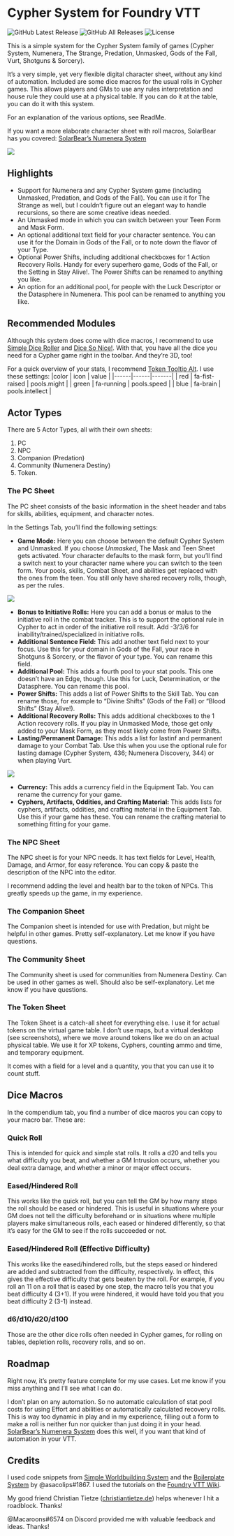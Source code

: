 # Cypher System for Foundry VTT

![GitHub Latest Release](https://img.shields.io/github/release/mrkwnzl/cyphersystem-foundryvtt?style=flat-square)
![GitHub All Releases](https://img.shields.io/github/downloads/mrkwnzl/cyphersystem-foundryvtt/total?style=flat-square)
![License](https://img.shields.io/github/license/mrkwnzl/cyphersystem-foundryvtt?style=flat-square)

This is a simple system for the Cypher System family of games (Cypher System, Numenera, The Strange, Predation, Unmasked, Gods of the Fall, Vurt, Shotguns & Sorcery).

It’s a very simple, yet very flexible digital character sheet, without any kind of automation. Included are some dice macros for the usual rolls in Cypher games. This allows players and GMs to use any rules interpretation and house rule they could use at a physical table. If you can do it at the table, you can do it with this system.

For an explanation of the various options, see ReadMe.

If you want a more elaborate character sheet with roll macros, SolarBear has you covered: [SolarBear’s Numenera System](https://foundryvtt.com/packages/numenera/)

![](https://raw.githubusercontent.com/mrkwnzl/cyphersystem-foundryvtt/master/screenshots/character_sheet_example_01.jpg)

## Highlights

- Support for Numenera and any Cypher System game (including Unmasked, Predation, and Gods of the Fall). You can use it for The Strange as well, but I couldn’t figure out an elegant way to handle recursions, so there are some creative ideas needed.
- An Unmasked mode in which you can switch between your Teen Form and Mask Form.
- An optional additional text field for your character sentence. You can use it for the Domain in Gods of the Fall, or to note down the flavor of your Type.
- Optional Power Shifts, including additional checkboxes for 1 Action Recovery Rolls. Handy for every superhero game, Gods of the Fall, or the Setting in Stay Alive!. The Power Shifts can be renamed to anything you like.
- An option for an additional pool, for people with the Luck Descriptor or the Datasphere in Numenera. This pool can be renamed to anything you like.

## Recommended Modules

Although this system does come with dice macros, I recommend to use [Simple Dice Roller](https://foundryvtt.com/packages/simple-dice-roller/) and [Dice So Nice!](https://foundryvtt.com/packages/dice-so-nice/). With that, you have all the dice you need for a Cypher game right in the toolbar. And they’re 3D, too!

For a quick overview of your stats, I recommend [Token Tooltip Alt](https://foundryvtt.com/packages/token-tooltip-alt/). I use these settings:
|color | icon | value |
|------|------|-------|
| red | fa-fist-raised | pools.might |
| green | fa-running | pools.speed |
| blue | fa-brain | pools.intellect |

## Actor Types

There are 5 Actor Types, all with their own sheets:

1. PC
2. NPC
3. Companion (Predation)
4. Community (Numenera Destiny)
5. Token.

### The PC Sheet

The PC sheet consists of the basic information in the sheet header and tabs for skills, abilities, equipment, and character notes.

In the Settings Tab, you’ll find the following settings:

- **Game Mode:** Here you can choose between the default Cypher System and Unmasked. If you choose *Unmasked*, The Mask and Teen Sheet gets activated. Your character defaults to the mask form, but you’ll find a switch next to your character name where you can switch to the teen form. Your pools, skills, Combat Sheet, and abilities get replaced with the ones from the teen. You still only have shared recovery rolls, though, as per the rules.

![](https://raw.githubusercontent.com/mrkwnzl/cyphersystem-foundryvtt/master/screenshots/teen_sheet_pools.png)

- **Bonus to Initiative Rolls:** Here you can add a bonus or malus to the initiative roll in the combat tracker. This is to support the optional rule in Cypher to act in order of the initiative roll result. Add -3/3/6 for inability/trained/specialized in initiative rolls.
- **Additional Sentence Field:** This add another text field next to your focus. Use this for your domain in Gods of the Fall, your race in Shotguns & Sorcery, or the flavor of your type. You can rename this field.
- **Additional Pool:** This adds a fourth pool to your stat pools. This one doesn’t have an Edge, though. Use this for Luck, Determination, or the Datasphere. You can rename this pool.
- **Power Shifts:** This adds a list of Power Shifts to the Skill Tab. You can rename those, for example to “Divine Shifts” (Gods of the Fall) or “Blood Shifts” (Stay Alive!).
- **Additional Recovery Rolls:** This adds additional checkboxes to the 1 Action recovery rolls. If you play in Unmasked Mode, those get only added to your Mask Form, as they most likely come from Power Shifts.
- **Lasting/Permanent Damage:** This adds a list for lastinf and permanent damage to your Combat Tab. Use this when you use the optional rule for lasting damage (Cypher System,  436; Numenera Discovery, 344) or when playing Vurt.

![](https://raw.githubusercontent.com/mrkwnzl/cyphersystem-foundryvtt/master/screenshots/combat_options.png)

- **Currency:** This adds a currency field in the Equipment Tab. You can rename the  currency for your game.
- **Cyphers, Artifacts, Oddities, and Crafting Material:** This adds lists for cyphers, artifacts, oddities, and crafting material in the Equipment Tab. Use this if your game has these. You can rename the crafting material to something fitting for your game.

### The NPC Sheet

The NPC sheet is for your NPC needs. It has text fields for Level, Health, Damage, and Armor, for easy reference. You can copy & paste the description of the NPC into the editor.

I recommend adding the level and health bar to the token of NPCs. This greatly speeds up the game, in my experience.

### The Companion Sheet

The Companion sheet is intended for use with Predation, but might be helpful in other games. Pretty self-explanatory. Let me know if you have questions.

### The Community Sheet

The Community sheet is used for communities from Numenera Destiny. Can be used in other games as well. Should also be self-explanatory. Let me know if you have questions.

### The Token Sheet

The Token Sheet is a catch-all sheet for everything else. I use it for actual tokens on the virtual game table. I don’t use maps, but a virtual desktop (see screenshots), where we move around tokens like we do on an actual physical table. We use it for XP tokens, Cyphers, counting ammo and time, and temporary equipment.

It comes with a field for a level and a quantity, you that you can use it to count stuff.

## Dice Macros

In the compendium tab, you find a number of dice macros you can copy to your macro bar. These are:

### Quick Roll

This is intended for quick and simple stat rolls. It rolls a d20 and tells you what difficulty you beat, and whether a GM Intrusion occurs, whether you deal extra damage, and whether a minor or major effect occurs.

### Eased/Hindered Roll

This works like the quick roll, but you can tell the GM by how many steps the roll should be eased or hindered. This is useful in situations where your GM does not tell the difficulty beforehand or in situations where multiple players make simultaneous rolls, each eased or hindered differently, so that it’s easy for the GM to see if the rolls succeeded or not.

### Eased/Hindered Roll (Effective Difficulty)

This works like the eased/hindered rolls, but the steps eased or hindered are added and subtracted from the difficulty, respectively. In effect, this gives the effective difficulty that gets beaten by the roll. For example, if you roll an 11 on a roll that is eased by one step, the macro tells you that you beat difficulty 4 (3+1). If you were hindered, it would have told you that you beat difficulty 2 (3-1) instead.

### d6/d10/d20/d100

Those are the other dice rolls often needed in Cypher games, for rolling on tables, depletion rolls, recovery rolls, and so on.

## Roadmap

Right now, it’s pretty feature complete for my use cases. Let me know if you miss anything and I’ll see what I can do.

I don’t plan on any automation. So no automatic calculation of stat pool costs for using Effort and abilities or automatically calculated recovery rolls. This is way too dynamic in play and in my experience, filling out a form to make a roll is neither fun nor quicker than just doing it in your head. [SolarBear’s Numenera System](https://foundryvtt.com/packages/numenera/) does this well, if you want that kind of automation in your VTT.

## Credits

I used code snippets from [Simple Worldbuilding System](https://gitlab.com/foundrynet/worldbuilding/-/tree/master) and the [Boilerplate System](https://foundry-vtt-community.github.io/wiki/SD01-Getting-started/) by @asacolips#1867. I used the tutorials on the [Foundry VTT Wiki](https://foundry-vtt-community.github.io/wiki/).

My good friend Christian Tietze ([christiantietze.de](https://christiantietze.de)) helps whenever I hit a roadblock. Thanks!

@Macaroons#6574 on Discord provided me with valuable feedback and ideas. Thanks!
